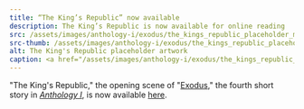 ```yaml
---
title: “The King’s Republic” now available
description: The King’s Republic is now available for online reading
src: /assets/images/anthology-i/exodus/the_kings_republic_placeholder_med.jpg
src-thumb: /assets/images/anthology-i/exodus/the_kings_republic_placeholder_small.jpg
alt: The King's Republic placeholder artwork
caption: <a href="/assets/images/anthology-i/exodus/the_kings_republic_placeholder.jpg" target="_blank">A.I. placeholder artwork</a> generated using <a href="https://creator.nightcafe.studio/creation/2Tu5JwEqr2dXJVogYpVR" target="_blank">NightCafe Stable Diffusion XL v1.0</a> — <a href="https://creativecommons.org/publicdomain/zero/1.0/" target="_blank">CC0 1.0</a>
---
```


"The King's Republic," the opening scene of "[Exodus](/anthology-i/exodus/)," the fourth short story in *[Anthology I](/anthology-i/)*, is now available [here](/anthology-i/exodus/the-kings-republic/).